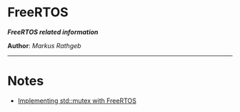 FreeRTOS
===

***FreeRTOS related information***

**Author**: *Markus Rathgeb*

---

# Notes

* [Implementing std::mutex with FreeRTOS](https://embeddedartistry.com/blog/2018/02/08/implementing-stdmutex-with-freertos/)